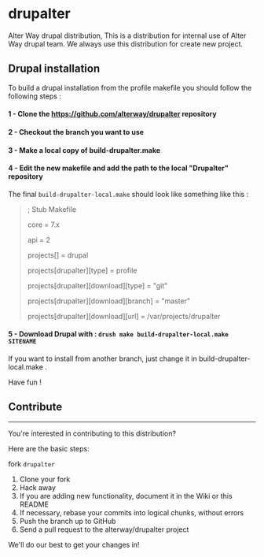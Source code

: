 # drupalter

Alter Way drupal distribution,
This is a distribution for internal use of Alter Way drupal team.
We always use this distribution for create new project.

## Drupal installation

To build a drupal installation from the profile makefile you should follow the following steps :

#### 1 - Clone the https://github.com/alterway/drupalter repository
#### 2 - Checkout the branch you want to use
#### 3 - Make a local copy of build-drupalter.make
#### 4 - Edit the new makefile and add the path to the local "Drupalter" repository
The final ``build-drupalter-local.make`` should look like something like this :

> ; Stub Makefile
>
> core = 7.x
>
> api = 2
>
> projects[] = drupal
>
> projects[drupalter][type] = profile
>
> projects[drupalter][download][type] = "git"
>
> projects[drupalter][download][branch] = "master"
>
> projects[drupalter][download][url] = /var/projects/drupalter

#### 5 - Download Drupal with : ``drush make build-drupalter-local.make SITENAME``

If you want to install from another branch, just change it in build-drupalter-local.make .

Have fun !

## Contribute
---------------------------

You're interested in contributing to this distribution?

Here are the basic steps:

fork `drupalter`

1. Clone your fork
2. Hack away
3. If you are adding new functionality, document it in the Wiki or this README
4. If necessary, rebase your commits into logical chunks, without errors
5. Push the branch up to GitHub
6. Send a pull request to the alterway/drupalter project

We'll do our best to get your changes in!

[GitHub]: https://github.com/alterway/drupalter
